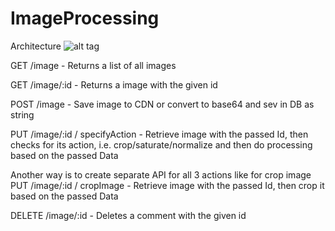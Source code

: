 # ImageProcessing

Architecture
![alt tag](http://i.imgur.com/VaSF6gg.jpg?1)


GET /image - Returns a list of all images

GET /image/:id - Returns a image with the given id

POST /image - Save image to CDN or convert to base64 and sev in DB as string

PUT /image/:id / specifyAction - Retrieve image with the passed Id, then checks for its action, i.e. crop/saturate/normalize and then do processing based on the passed Data

Another way is to create separate API for all 3 actions like for crop image
PUT /image/:id / cropImage - Retrieve image with the passed Id, then crop it based on the passed Data

DELETE /image/:id - Deletes a comment with the given id
